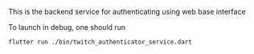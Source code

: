 This is the backend service for authenticating using web base interface 

To launch in debug, one should run 
```bash
flutter run ./bin/twitch_authenticator_service.dart
```


